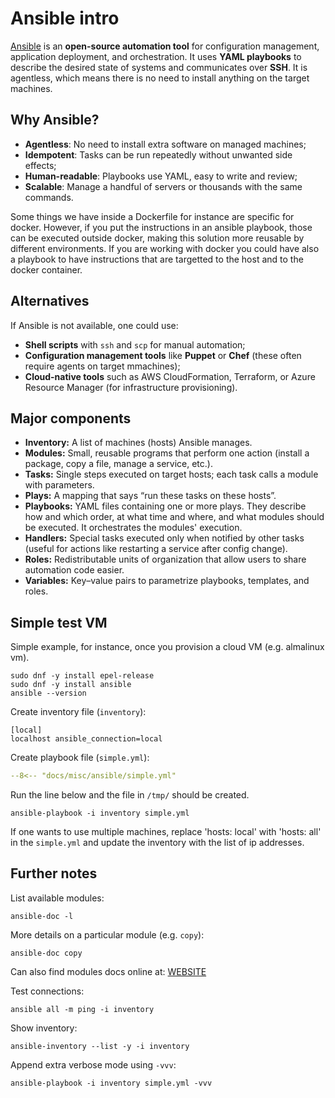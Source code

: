 # Ansible intro

[Ansible](https://www.ansible.com/) is an **open-source automation tool** for configuration management, application deployment, and orchestration. It uses **YAML playbooks** to describe the desired state of systems and communicates over **SSH**. It is agentless, which means there is no need to install anything on the target machines.

## Why Ansible?

- **Agentless**: No need to install extra software on managed machines;
- **Idempotent**: Tasks can be run repeatedly without unwanted side effects;
- **Human-readable**: Playbooks use YAML, easy to write and review;
- **Scalable**: Manage a handful of servers or thousands with the same commands.

Some things we have inside a Dockerfile for instance are specific for docker.
However, if you put the instructions in an ansible playbook, those can be
executed outside docker, making this solution more reusable by different
environments. If you are working with docker you could have also a playbook to
have instructions that are targetted to the host and to the docker container.

## Alternatives

If Ansible is not available, one could use:
- **Shell scripts** with `ssh` and `scp` for manual automation;
- **Configuration management tools** like **Puppet** or  **Chef** (these often require agents on target mmachines);
- **Cloud-native tools** such as AWS CloudFormation, Terraform, or Azure Resource Manager (for infrastructure provisioning).



## Major components

- **Inventory:** A list of machines (hosts) Ansible manages.
- **Modules:** Small, reusable programs that perform one action (install a package, copy a file, manage a service, etc.).
- **Tasks:** Single steps executed on target hosts; each task calls a module with parameters.
- **Plays:** A mapping that says “run these tasks on these hosts”.
- **Playbooks:** YAML files containing one or more plays. They describe how and which order, at what time and where, and what modules should be executed. It orchestrates the modules' execution.
- **Handlers:** Special tasks executed only when notified by other tasks (useful for actions like restarting a service after config change).
- **Roles:** Redistributable units of organization that allow users to share automation code easier.
- **Variables:** Key–value pairs to parametrize playbooks, templates, and roles.


## Simple test VM

Simple example, for instance, once you provision a cloud VM (e.g. almalinux vm).

```
sudo dnf -y install epel-release
sudo dnf -y install ansible
ansible --version
```


Create inventory file (`inventory`):

```
[local]
localhost ansible_connection=local
```


Create playbook file (`simple.yml`):

```yaml title="Simple"
--8<-- "docs/misc/ansible/simple.yml"
```




Run the line below and the file in `/tmp/` should be created.

```
ansible-playbook -i inventory simple.yml
```


If one wants to use multiple machines, replace 'hosts: local' with 'hosts: all'
in the `simple.yml` and update the inventory with the list of ip addresses.


## Further notes


List available modules:

```
ansible-doc -l
```

More details on a particular module (e.g. `copy`):

```
ansible-doc copy
```


Can also find modules docs online at: [WEBSITE](https://docs.ansible.com/ansible/latest/collections/index_module.html)

Test connections:

```
ansible all -m ping -i inventory
```

Show inventory:

```
ansible-inventory --list -y -i inventory
```

Append extra verbose mode using `-vvv`:

```
ansible-playbook -i inventory simple.yml -vvv
```
